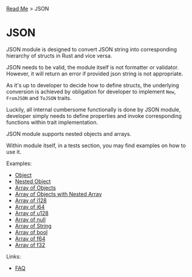 [Read Me](README.md) > JSON 

# JSON 

JSON module is designed to convert JSON string into corresponding hierarchy of structs in Rust and vice versa.

JSON needs to be valid, the module itself is not formatter or validator. However, it will return an error if provided json string is not appropriate.

As it's up to developer to decide how to define structs, the underlying conversion is achieved by obligation for developer to implement `New`, `FromJSON` and `ToJSON` traits. 

Luckily, all internal cumbersome functionally is done by JSON module, developer simply needs to define properties and invoke corresponding functions within trait implementation.

JSON module supports nested objects and arrays.

Within module itself, in a tests section, you may find examples on how to use it. 

Examples:

- [Object](object/tests/example)
- [Nested Object](object/tests/example_multi_nested_object)
- [Array of Objects](array/tests/example)
- [Array of Objects with Nested Array](array/tests/example_multi_nested_object)
- [Array of i128](array/tests/example_list_i128)
- [Array of i64](array/tests/example_list_i64)
- [Array of u128](array/tests/example_list_u128)
- [Array of null](array/tests/example_list_null)
- [Array of String](array/tests/example_list_string)
- [Array of bool](array/tests/example_list_bool)
- [Array of f64](array/tests/example_list_f64)
- [Array of f32](array/tests/example_list_f32)

Links:
- [FAQ](FAQ.md)



